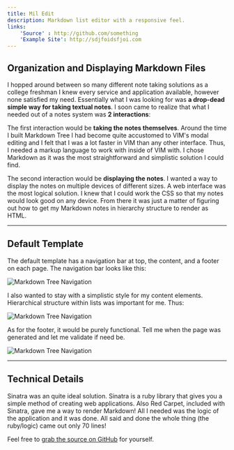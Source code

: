```yaml
---
title: Mil Edit
description: Markdown list editor with a responsive feel.
links:
    'Source' : http://github.com/something
    'Example Site': http://sdjfoidsfjoi.com
---
```

## Organization and Displaying Markdown Files
I hopped around between so many different note taking solutions as a college freshman I knew every service and application available, however none satisfied my need. Essentially what I was looking for was **a drop-dead simple way for taking textual notes**. I soon came to realize that what I needed out of a notes system was **2 interactions**:

The first interaction would be **taking the notes themselves**. Around the time I built Markdown Tree I had become quite accustomed to VIM's modal editing and I felt that I was a lot faster in VIM than any other interface. Thus, I needed a markup language to work with inside of VIM with. I chose Markdown as it was the most straightforward and simplistic solution I could find.

The second interaction would be **displaying the notes**. I wanted a way to display the notes on multiple devices of different sizes. A web interface was the most logical solution. I knew that I could work the CSS so that my notes would look good on any device. From there it was just a matter of figuring out how to get my Markdown notes in hierarchy structure to render as HTML.

<hr class="dotted" />

## Default Template
The default template has a navigation bar at top, the content, and a footer on each page. The navigation bar looks like this:

![Markdown Tree Navigation](/images/markdown-tree-nav.png)

I also wanted to stay with a simplistic style for my content elements. Hierarchical structure within lists was important for me. Thus: 

![Markdown Tree Navigation](/images/markdown-tree-list.png)

As for the footer, it would be purely functional. Tell me when the page was generated and let me validate if need be.

![Markdown Tree Navigation](/images/markdown-tree-footer.png)

<hr class="dotted" />

## Technical Details
Sinatra was an quite ideal solution. Sinatra is a ruby library that gives you a simple method of creating web applications. Also Red Carpet, included with Sinatra, gave me a way to render Markdown! All I needed was the logic of the application and it was done. All said and done the whole thing (the ruby/logic) came out only 70 lines!

Feel free to [grab the source on GitHub](https://github.com/mil/markdown-tree) for yourself.
